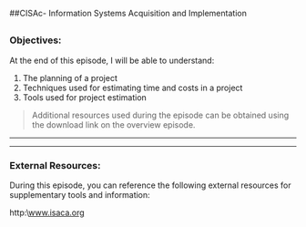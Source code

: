 ##CISAc- Information Systems Acquisition and Implementation
##
### Objectives:

At the end of this episode, I will be able to understand:

1. The planning of a project
2. Techniques used for estimating time and costs in a project
3. Tools used for project estimation

	

>Additional resources used during the episode can be obtained using the download link on the overview episode.

-----------------------------------------------------------






-----------------------------------------------------------
### External Resources:

During this episode, you can reference the following external resources for supplementary tools and information:

http:\www.isaca.org
